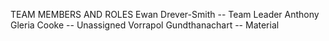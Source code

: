 TEAM MEMBERS AND ROLES
Ewan Drever-Smith -- Team Leader
Anthony Gleria Cooke -- Unassigned
Vorrapol Gundthanachart -- Material